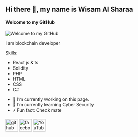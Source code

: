 ## Hi there 👋, my name is Wisam Al Sharaa
#### Welcome to my GitHub 
![Welcome to my GitHub ](https://media0.giphy.com/media/v1.Y2lkPTc5MGI3NjExdTFnbGlmaHc4NDhidzV3aTlwM2YwaXZ6M2pqMWczazVheWx3a3IwaCZlcD12MV9pbnRlcm5hbF9naWZfYnlfaWQmY3Q9Zw/IhL8sICowZWmI/giphy.gif)

I am blockchain developer 

Skills: 
* React js & ts
* Solidity
* PHP
* HTML
* CSS
* C#

- 🔭 I’m currently working on this page. 
- 🌱 I’m currently learning Cyber Security  
- ⚡ Fun fact: Check mate 


[<img src='https://cdn.jsdelivr.net/npm/simple-icons@3.0.1/icons/github.svg' alt='github' height='40'>](https://github.com/wisam-sh)  [<img src='https://cdn.jsdelivr.net/npm/simple-icons@3.0.1/icons/facebook.svg' alt='facebook' height='40'>](https://www.facebook.com/wisam230395)  [<img src='https://cdn.jsdelivr.net/npm/simple-icons@3.0.1/icons/youtube.svg' alt='YouTube' height='40'>](https://www.youtube.com/channel/@web3syria)  

